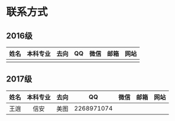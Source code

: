# 联系方式

<!-- 请按照姓名拼音排序 -->


## 2016级

| 姓名 | 本科专业|去向 |  QQ  | 微信 | 邮箱 | 网站 |
| :--: | :-----:|:------: | :--: | :--: | :--: | :--: |
||||||||


## 2017级

| 姓名 | 本科专业|去向 |  QQ  | 微信 | 邮箱 | 网站 |
| :--: | :-----:|:------: | :--: | :--: | :--: | :--: |
|王逍|信安|美图|2268971074|      ||      |

